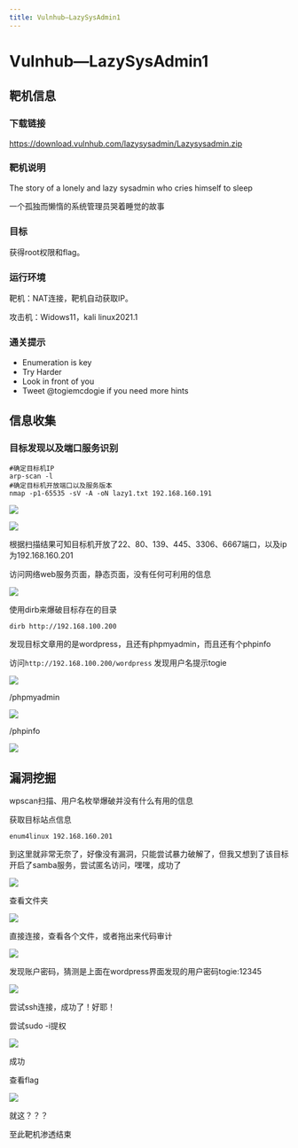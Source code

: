 ```yaml
---
title: Vulnhub—LazySysAdmin1
---
```


# Vulnhub—LazySysAdmin1

## 靶机信息

### 下载链接

https://download.vulnhub.com/lazysysadmin/Lazysysadmin.zip

### 靶机说明

The story of a lonely and lazy sysadmin who cries himself to sleep

 一个孤独而懒惰的系统管理员哭着睡觉的故事

### 目标

获得root权限和flag。

### 运行环境

靶机：NAT连接，靶机自动获取IP。

攻击机：Widows11，kali linux2021.1

### 通关提示

- Enumeration is key
- Try Harder
- Look in front of you
- Tweet @togiemcdogie if you need more hints

## 信息收集

### 目标发现以及端口服务识别

```shell
#确定目标机IP
arp-scan -l
#确定目标机开放端口以及服务版本
nmap -p1-65535 -sV -A -oN lazy1.txt 192.168.160.191
```

![](https://cdn-zhiji-icu.oss-cn-hangzhou.aliyuncs.com/2021/Lazysysadmin%20(2).png)

![](https://cdn-zhiji-icu.oss-cn-hangzhou.aliyuncs.com/2021/Lazysysadmin%20(1).png)

根据扫描结果可知目标机开放了22、80、139、445、3306、6667端口，以及ip为192.168.160.201

访问网络web服务页面，静态页面，没有任何可利用的信息

![](https://cdn-zhiji-icu.oss-cn-hangzhou.aliyuncs.com/2021/Lazysysadmin%20(3).png)

使用dirb来爆破目标存在的目录

```shell
dirb http://192.168.100.200
```

发现目标文章用的是wordpress，且还有phpmyadmin，而且还有个phpinfo

访问`http://192.168.100.200/wordpress` 发现用户名提示togie

![](https://cdn-zhiji-icu.oss-cn-hangzhou.aliyuncs.com/2021/Lazysysadmin%20(4).png)

/phpmyadmin

![](https://cdn-zhiji-icu.oss-cn-hangzhou.aliyuncs.com/2021/Lazysysadmin%20(5).png)

/phpinfo

![](https://cdn-zhiji-icu.oss-cn-hangzhou.aliyuncs.com/2021/Lazysysadmin%20(6).png)

## 漏洞挖掘

wpscan扫描、用户名枚举爆破并没有什么有用的信息

获取目标站点信息

```shell
enum4linux 192.168.160.201
```

到这里就非常无奈了，好像没有漏洞，只能尝试暴力破解了，但我又想到了该目标开启了samba服务，尝试匿名访问，嘿嘿，成功了

![](https://cdn-zhiji-icu.oss-cn-hangzhou.aliyuncs.com/2021/Lazysysadmin%20(7).png)

查看文件夹

![](https://cdn-zhiji-icu.oss-cn-hangzhou.aliyuncs.com/2021/Lazysysadmin%20(8).png)

直接连接，查看各个文件，或者拖出来代码审计

![](https://cdn-zhiji-icu.oss-cn-hangzhou.aliyuncs.com/2021/Lazysysadmin%20(9).png)

发现账户密码，猜测是上面在wordpress界面发现的用户密码togie:12345

![](https://cdn-zhiji-icu.oss-cn-hangzhou.aliyuncs.com/2021/Lazysysadmin%20(10).png)

尝试ssh连接，成功了！好耶！

尝试sudo -i提权

![](https://cdn-zhiji-icu.oss-cn-hangzhou.aliyuncs.com/2021/Lazysysadmin%20(11).png)

成功

查看flag

![](https://cdn-zhiji-icu.oss-cn-hangzhou.aliyuncs.com/2021/Lazysysadmin%20(12).png)

就这？？？

至此靶机渗透结束